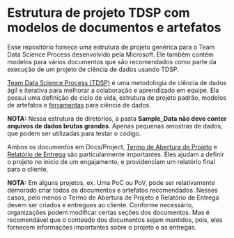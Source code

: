  # Estrutura de projeto TDSP com modelos de documentos e artefatos

Esse repositório fornece uma estrutura de projeto genérica para o Team Data Science Process desenvolvido pela Microsoft. Ele também contém modelos para vários documentos que são recomendados como parte da execução de um projeto de ciência de dados usando TDSP.

[Team Data Science Process (TDSP)](https://docs.microsoft.com/en-us/azure/machine-learning/team-data-science-process/overview) é uma metodologia de ciência de dados ágil e iterativa para melhorar a colaboração e aprendizado em equipe. Ela possui uma definição de ciclo de vida, estrutura de projeto padrão, modelos de artefatos e [ferramentas](https://github.com/Azure/Azure-TDSP-Utilities) para ciência de dados.


**NOTA:** Nessa estrutura de diretórios, a pasta **Sample_Data  não deve conter arquivos de dados brutos grandes**. Apenas pequenas amostras de dados, que podem ser utilizadas para testar o código.

Ambos os documentos em Docs/Project, [Termo de Abertura de Projeto](./Docs/Project/Termo%20de%20Abertura%20de%20Projeto.md) e [Relatório de Entrega](./Docs/Project/Relatório%20de%20Entrega.md) são particularmente importantes. Eles ajudam a definir o projeto no início de um engajamento, e providenciam um relatório final para o cliente.

**NOTA:** Em alguns projetos, ex. Uma PoC ou PoV, pode ser relativamente demorado criar todos os documentos e artefatos recomendados. Nesses casos, pelo menos o Termo de Abertura de Projeto e Relatório de Entrega devem ser criados e entregues ao cliente. Conforme necessário, organizações podem modificar certas seções dos documentos. Mas é recomendável que o conteúdo dos documentos sejam mantidos, pois, eles fornecem informações importantes sobre o projeto e as entregas.
